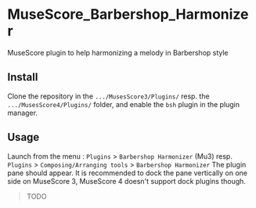 # MuseScore_Barbershop_Harmonizer
MuseScore plugin to help harmonizing a melody in Barbershop style

## Install
Clone the repository in the `.../MusesScore3/Plugins/` resp. the `.../MusesScore4/Plugins/` folder, and enable the `bsh` plugin in the plugin manager.

## Usage
Launch from the menu : `Plugins` > `Barbershop Harmonizer` (Mu3) resp. `Plugins` > `Composing/Arranging tools` > `Barbershop Harmonizer`
The plugin pane should appear. It is recommended to dock the pane vertically on one side on MuseScore 3, MuseScore 4 doesn't support dock plugins though.

> TODO

